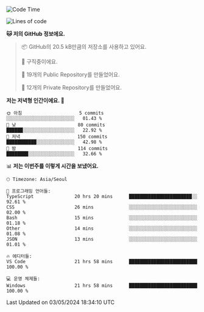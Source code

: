   <!--START_SECTION:waka-->
![Code Time](http://img.shields.io/badge/Code%20Time-554%20hrs%2028%20mins-blue)

![Lines of code](https://img.shields.io/badge/%EC%A0%80%EB%8A%94%20%EC%97%AC%ED%83%9C%EA%B9%8C%EC%A7%80%20-245.4%20thousand%20%EC%A4%84%EC%9D%98%20%EC%BD%94%EB%93%9C%EB%A5%BC%20%EC%9E%91%EC%84%B1%ED%96%88%EC%96%B4%EC%9A%94.-blue)

**🐱 저의 GitHub 정보에요.** 

> 📦 GitHub의 20.5 kB만큼의 저장소를 사용하고 있어요. 
 > 
> 💼 구직중이에요.
 > 
> 📜 19개의 Public Repository를 만들었어요. 
 > 
> 🔑 12개의 Private Repository를 만들었어요. 
 > 
**저는 저녁형 인간이에요. 🦉** 

```text
🌞 아침                     5 commits           ░░░░░░░░░░░░░░░░░░░░░░░░░   01.43 % 
🌆 낮　                     80 commits          ██████░░░░░░░░░░░░░░░░░░░   22.92 % 
🌃 저녁                     150 commits         ███████████░░░░░░░░░░░░░░   42.98 % 
🌙 밤　                     114 commits         ████████░░░░░░░░░░░░░░░░░   32.66 % 
```


📊 **저는 이번주를 이렇게 시간을 보냈어요.** 

```text
🕑︎ Timezone: Asia/Seoul

💬 프로그래밍 언어들: 
TypeScript               20 hrs 20 mins      ███████████████████████░░   92.61 % 
CSS                      26 mins             ░░░░░░░░░░░░░░░░░░░░░░░░░   02.00 % 
Bash                     15 mins             ░░░░░░░░░░░░░░░░░░░░░░░░░   01.18 % 
Other                    14 mins             ░░░░░░░░░░░░░░░░░░░░░░░░░   01.08 % 
JSON                     13 mins             ░░░░░░░░░░░░░░░░░░░░░░░░░   01.01 % 

🔥 에디터들: 
VS Code                  21 hrs 58 mins      █████████████████████████   100.00 % 

💻 운영 체제들: 
Windows                  21 hrs 58 mins      █████████████████████████   100.00 % 
```


 Last Updated on 03/05/2024 18:34:10 UTC
<!--END_SECTION:waka-->
